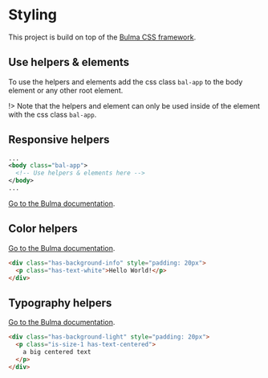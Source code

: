 # Styling

This project is build on top of the [Bulma CSS framework](https://bulma.io/).

## Use helpers & elements

To use the helpers and elements add the css class `bal-app` to the body element or any other root element.

!> Note that the helpers and element can only be used inside of the element with the css class `bal-app`.

<!-- The snippet.plugin looks for the html lang, so to avoid that we use xml here -->

## Responsive helpers

```xml
...
<body class="bal-app">
  <!-- Use helpers & elements here -->
</body>
...
```

[Go to the Bulma documentation](https://bulma.io/documentation/modifiers/responsive-helpers/).

## Color helpers

[Go to the Bulma documentation](https://bulma.io/documentation/modifiers/color-helpers/).

```html
<div class="has-background-info" style="padding: 20px">
  <p class="has-text-white">Hello World!</p>
</div>
```

## Typography helpers

[Go to the Bulma documentation](https://bulma.io/documentation/modifiers/typography-helpers/).

```html
<div class="has-background-light" style="padding: 20px">
  <p class="is-size-1 has-text-centered">
    a big centered text
  </p>
</div>
```
